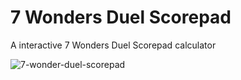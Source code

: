 # 7 Wonders Duel Scorepad
A interactive 7 Wonders Duel Scorepad calculator

![7-wonder-duel-scorepad](https://github.com/dinael/SWDscorepad/assets/3618283/6bd94cae-978b-409c-bb79-9bb05c185fe9)
